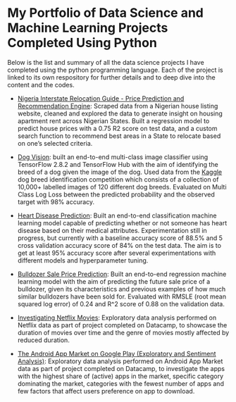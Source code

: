 # My Portfolio of Data Science and Machine Learning Projects Completed Using Python
Below is the list and summary of all the data science projects I have completed using the python programming language. Each of the project is linked to its own respository for further details and to deep dive into the content and the codes.

- [Nigeria Interstate Relocation Guide - Price Prediction and Recommendation Engine](https://github.com/tosmartak/Data-Science-and-Machine-Learning-Projects-with-Python/blob/main/Nigerian_State_Relocation_Guide_and_Tips.ipynb): Scraped data from a Nigerian house listing website, cleaned and explored the data to generate insight on housing apartment rent across Nigerian States. Built a regression model to predict house prices with a 0.75 R2 score on test data, and a custom search function to recommend best areas in a State to relocate based on one’s selected criteria.

- [Dog Vision](https://github.com/tosmartak/Data-Science-and-Machine-Learning-Projects-with-Python/blob/main/Dog%20Vision/dog_vision.ipynb): built an end-to-end multi-class image classifier using TensorFlow 2.8.2 and TensorFlow Hub with the aim of identifying the breed of a dog given the image of the dog. Used data from the [Kaggle](https://www.kaggle.com/c/dog-breed-identification/data) dog breed identification competition which consists of a collection of 10,000+ labelled images of 120 different dog breeds. Evaluated on Multi Class Log Loss between the predicted probability and the observed target with 98% accuracy.

- [Heart Disease Prediction](https://github.com/tosmartak/Data-Science-with-Python-Projects/blob/main/Heart%20Disease%20Prediction%20-%20Classification/end-to-end-heart-disease-classification.ipynb): Built an end-to-end classification machine learning model capable of predicting whether or not someone has heart disease based on their medical attributes. Experimentation still in progress, but currently with a baseline accuracy score of 88.5% and 5 cross validation accuracy score of 84% on the test data. The aim is to get at least 95% accuracy score after several experimentations with different models and hyperparameter tuning.

- [Bulldozer Sale Price Prediction](https://github.com/tosmartak/Data-Science-with-Python-Projects/blob/main/Bulldozer%20Price%20Prediction/end-to-end-bulldozer-price-regression.ipynb): Built an end-to-end regression machine learning model with the aim of predicting the future sale price of a bulldozer, given its characteristics and previous examples of how much similar bulldozers have been sold for. Evaluated with RMSLE (root mean squared log error) of 0.24 and R^2 score of 0.88 on the validation data.

- [Investigating Netflix Movies](https://github.com/tosmartak/Data-Science-with-Python-Projects/blob/main/Investigating%20Netflix%20Movies/notebook.ipynb): Exploratory data analysis performed on Netflix data as part of project completed on Datacamp, to showcase the duration of movies over time and the genre of movies mostly affected by reduced duration.

- [The Android App Market on Google Play (Exploratory and Sentiment Analysis)](https://github.com/tosmartak/Data-Science-with-Python-Projects/blob/main/The%20Android%20App%20Market%20on%20Google%20Play%20-%20Exploratory%20and%20Sentiment%20Analysis.py): Exploratory data analysis performed on Android App Market data as part of project completed on Datacamp, to investigate the apps with the highest share of (active) apps in the market, specific category dominating the market, categories with the fewest number of apps and few factors that affect users preference on app to download.
